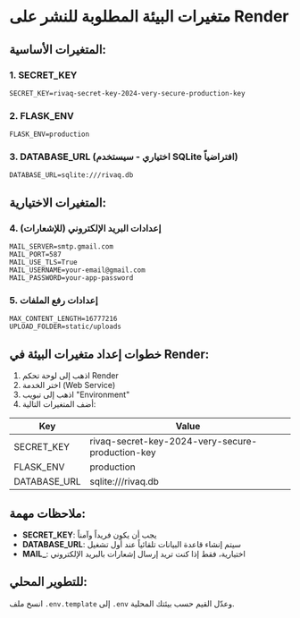 # متغيرات البيئة المطلوبة للنشر على Render

## المتغيرات الأساسية:

### 1. SECRET_KEY
```
SECRET_KEY=rivaq-secret-key-2024-very-secure-production-key
```

### 2. FLASK_ENV
```
FLASK_ENV=production
```

### 3. DATABASE_URL (اختياري - سيستخدم SQLite افتراضياً)
```
DATABASE_URL=sqlite:///rivaq.db
```

## المتغيرات الاختيارية:

### 4. إعدادات البريد الإلكتروني (للإشعارات)
```
MAIL_SERVER=smtp.gmail.com
MAIL_PORT=587
MAIL_USE_TLS=True
MAIL_USERNAME=your-email@gmail.com
MAIL_PASSWORD=your-app-password
```

### 5. إعدادات رفع الملفات
```
MAX_CONTENT_LENGTH=16777216
UPLOAD_FOLDER=static/uploads
```

## خطوات إعداد متغيرات البيئة في Render:

1. اذهب إلى لوحة تحكم Render
2. اختر الخدمة (Web Service)
3. اذهب إلى تبويب "Environment"
4. أضف المتغيرات التالية:

| Key | Value |
|-----|-------|
| SECRET_KEY | rivaq-secret-key-2024-very-secure-production-key |
| FLASK_ENV | production |
| DATABASE_URL | sqlite:///rivaq.db |

## ملاحظات مهمة:

- **SECRET_KEY**: يجب أن يكون فريداً وآمناً
- **DATABASE_URL**: سيتم إنشاء قاعدة البيانات تلقائياً عند أول تشغيل
- **MAIL_**: اختيارية، فقط إذا كنت تريد إرسال إشعارات بالبريد الإلكتروني

## للتطوير المحلي:

انسخ ملف `.env.template` إلى `.env` وعدّل القيم حسب بيئتك المحلية.

